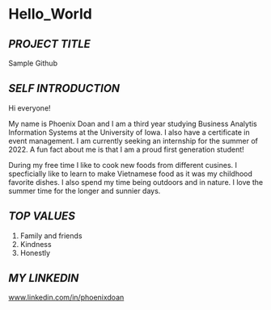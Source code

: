 # Hello_World

## ***PROJECT TITLE***
Sample Github

## ***SELF INTRODUCTION***
Hi everyone!

My name is Phoenix Doan and I am a third year studying Business Analytis Information Systems at the University of Iowa. I also have a certificate in event management. I am currently seeking an internship for the summer of 2022. A fun fact about me is that I am a proud first generation student!

During my free time I like to cook new foods from different cusines. I specficially like to learn to make Vietnamese food as it was my childhood favorite dishes. I also spend my time being outdoors and in nature. I love the summer time for the longer and sunnier days. 

## ***TOP VALUES***
1. Family and friends
2. Kindness
3. Honestly

## ***MY LINKEDIN***
www.linkedin.com/in/phoenixdoan
